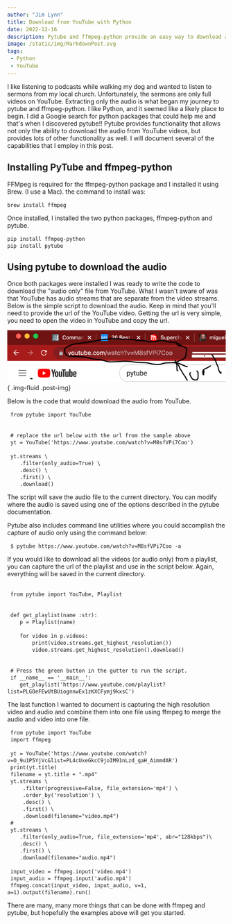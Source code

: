 ```yaml
---
author: "Jim Lynn"
title: Download from YouTube with Python
date: 2022-12-16
description: Pytube and ffmpeg-python provide an easy way to download and view YouTube videos and audio only files. 
image: /static/img/MarkdownPost.svg
tags:
 - Python
 - YouTube
---
```


I like listening to podcasts while walking my dog and wanted to listen to sermons from my local church.  Unfortunately, the sermons are only full videos on YouTube.  Extracting only the audio is what began my journey to pytube and ffmpeg-python. I like Python, and it seemed like a likely place to begin.   I did a Google search for python packages that could help me and that's when I discovered pytube!!  Pytube provides functionality that allows not only the ability to download the audio from YouTube videos,  but provides lots of other functionality as well. I will document several of the capabilities that I employ in this post.

## Installing PyTube and ffmpeg-python 

FFMpeg is required for the ffmpeg-python package and I installed it using Brew.  (I use a Mac).
the command to install was:
```code
brew install ffmpeg
```
Once installed, I installed the two python packages, ffmpeg-python and pytube. 
```code
pip install ffmpeg-python
pip install pytube
```
## Using pytube to download the audio 

Once both packages were installed I was ready to write the code to download the "audio only" file from YouTube.  What I wasn't aware of was that YouTube has audio streams that are separate from the video streams.  Below is the simple script to download the audio.  Keep in mind that you'll need to provide the url of the YouTube video.  Getting the url is very simple, you need to open the video in YouTube and copy the url.  

![Screen image with url](/static/img/requiredURL.png "Required url"){ .img-fluid .post-img}

Below is the code that would download the audio from YouTube. 
```code
 from pytube import YouTube

    
 # replace the url below with the url from the sample above 
 yt = YouTube('https://www.youtube.com/watch?v=M8sfVPi7Coo')

 yt.streams \
    .filter(only_audio=True) \
    .desc() \
    .first() \
    .download()
```
The script will save the audio file to the current directory.  You can modify where the audio is saved using one of the options described in the pytube documentation.  

Pytube also includes command line utilities where you could accomplish the capture of audio only using the command below:

```code
 $ pytube https://www.youtube.com/watch?v=M8sfVPi7Coo -a
```

If you would like to download all the videos (or audio only) from a playlist, you can capture the url of the playlist and use in the script below.  Again, everything will be saved in the current directory.  
```code

 from pytube import YouTube, Playlist


 def get_playlist(name :str):
    p = Playlist(name)

    for video in p.videos:
        print(video.streams.get_highest_resolution())
        video.streams.get_highest_resolution().download()


 # Press the green button in the gutter to run the script.
 if __name__ == '__main__':
    get_playlist('https://www.youtube.com/playlist?list=PLGOeFEwUtBUiognnwEx1zKXCFymj9kxsC')

```
The last function I wanted to document is capturing the high resolution video and audio and combine them into one file using ffmpeg to merge the audio and video into one file.  

```code
 from pytube import YouTube
 import ffmpeg

 yt = YouTube('https://www.youtube.com/watch?v=O_9u1P5YjVc&list=PL4cUxeGkcC9joIM91nLzd_qaH_AimmdAR')
 print(yt.title)
 filename = yt.title + ".mp4"
 yt.streams \
     .filter(progressive=False, file_extension='mp4') \
     .order_by('resolution') \
     .desc() \
     .first() \
     .download(filename="video.mp4")
 #
 yt.streams \
    .filter(only_audio=True, file_extension='mp4', abr="128kbps")\
    .desc() \
    .first() \
    .download(filename="audio.mp4")

 input_video = ffmpeg.input('video.mp4')
 input_audio = ffmpeg.input('audio.mp4')
 ffmpeg.concat(input_video, input_audio, v=1, a=1).output(filename).run()

```
There are many, many more things that can be done with ffmpeg and pytube, but hopefully the examples above will get you started.


